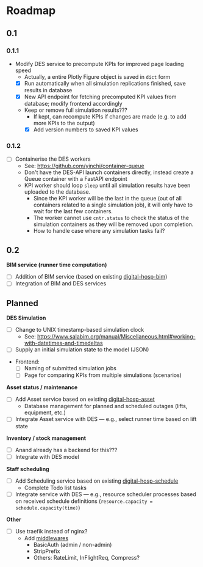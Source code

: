 # Roadmap

## 0.1

### 0.1.1
- Modify DES service to precompute KPIs for improved page loading speed
    - Actually, a entire Plotly Figure object is saved in `dict` form
    - [x] Run automatically when all simulation replications finished, save results in database
    - [x] New API endpoint for fetching precomputed KPI values from database; modify frontend accordingly
    - Keep or remove full simulation results???
        - If kept, can recompute KPIs if changes are made (e.g. to add more KPIs to the output)
        - [x] Add version numbers to saved KPI values

### 0.1.2
- [ ] Containerise the DES workers
    - See: https://github.com/yinchi/container-queue
    - Don't have the DES-API launch containers directly, instead create a Queue container with a FastAPI endpoint
    - KPI worker should loop `sleep` until all simulation results have been uploaded to the database.
        - Since the KPI worker will be the last in the queue (out of all containers related to a single simulation job), it will only have to wait for the last few containers.
        - The worker cannot use `cntr.status` to check the status of the simulation containers as they will be removed upon completion.
        - How to handle case where any simulation tasks fail?

## 0.2

**BIM service (runner time computation)**

- [ ] Addition of BIM service (based on existing [digital-hosp-bim](https://github.com/cam-digital-hospitals/digital-hosp-bim))
- [ ] Integration of BIM and DES services

## Planned

**DES Simulation**

- [ ] Change to UNIX timestamp-based simulation clock
    - See: <https://www.salabim.org/manual/Miscellaneous.html#working-with-datetimes-and-timedeltas>
- [ ] Supply an initial simulation state to the model (JSON)
- Frontend:
    - [ ] Naming of submitted simulation jobs
    - [ ] Page for comparing KPIs from multiple simulations (scenarios)

**Asset status / maintenance**

- [ ] Add Asset service based on existing [digital-hosp-asset](https://github.com/cam-digital-hospitals/digital-hosp-asset)
    - Database management for planned and scheduled outages (lifts, equipment, etc.)
- [ ] Integrate Asset service with DES &mdash; e.g., select runner time based on lift state

**Inventory / stock management**
- [ ] Anand already has a backend for this???
- [ ] Integrate with DES model

**Staff scheduling**

- [ ] Add Scheduling service based on existing [digital-hosp-schedule](https://github.com/cam-digital-hospitals/digital-hosp-schedule)
    - Complete Todo list tasks
- [ ] Integrate service with DES &mdash; e.g., resource scheduler processes based on received schedule definitions (`resource.capacity = schedule.capacity(time)`)

**Other**

- [ ] Use traefik instead of nginx?
    - Add [middlewares](https://doc.traefik.io/traefik/middlewares/http/overview/)
        - BasicAuth (admin / non-admin)
        - StripPrefix
        - Others: RateLimit, InFlightReq, Compress?
